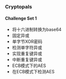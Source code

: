 ### Cryptopals
#### Challenge Set 1
- 将十六进制转换为base64
- 固定异或
- 单字节XOR密码
- 检测单字符异或
- 实现重复键异或
- 中断重复键异或
- ECB模式下的AES
- 在ECB模式下检测AES
